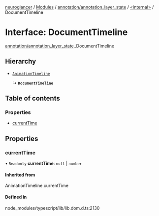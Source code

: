 [neuroglancer](../README.md) / [Modules](../modules.md) / [annotation/annotation\_layer\_state](../modules/annotation_annotation_layer_state.md) / [<internal\>](../modules/annotation_annotation_layer_state._internal_.md) / DocumentTimeline

# Interface: DocumentTimeline

[annotation/annotation_layer_state](../modules/annotation_annotation_layer_state.md).[<internal>](../modules/annotation_annotation_layer_state._internal_.md).DocumentTimeline

## Hierarchy

- [`AnimationTimeline`](../modules/annotation_annotation_layer_state._internal_.md#animationtimeline)

  ↳ **`DocumentTimeline`**

## Table of contents

### Properties

- [currentTime](annotation_annotation_layer_state._internal_.DocumentTimeline.md#currenttime)

## Properties

### currentTime

• `Readonly` **currentTime**: ``null`` \| `number`

#### Inherited from

AnimationTimeline.currentTime

#### Defined in

node_modules/typescript/lib/lib.dom.d.ts:2130
